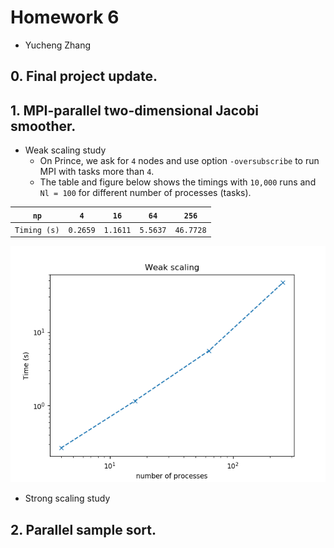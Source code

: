 # Homework 6

- Yucheng Zhang

## 0. Final project update.

## 1. MPI-parallel two-dimensional Jacobi smoother.

- Weak scaling study
  - On Prince, we ask for `4` nodes and use option `-oversubscribe` to run MPI with tasks more than `4`.
  - The table and figure below shows the timings with `10,000` runs and `Nl = 100` for different number of processes (tasks).

|     `np`     |   `4`    |   `16`   |   `64`   |   `256`   |
| :----------: | :------: | :------: | :------: | :-------: |
| `Timing (s)` | `0.2659` | `1.1611` | `5.5637` | `46.7728` |

![weak_scaling.png](weak_scaling.png)


- Strong scaling study

## 2. Parallel sample sort.
